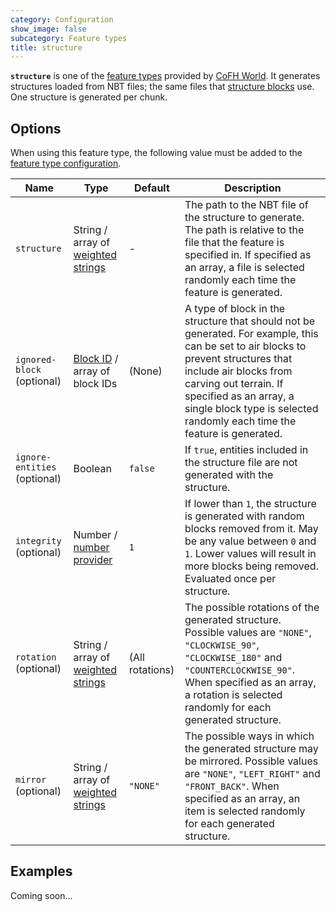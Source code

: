 ```yaml
---
category: Configuration
show_image: false
subcategory: Feature types
title: structure
---
```


**`structure`** is one of the [feature types](../) provided by [CoFH
World](../../../). It generates structures loaded from NBT files; the same files
that [structure blocks](https://minecraft.gamepedia.com/Structure_Block) use.
One structure is generated per chunk.


Options
-------

When using this feature type, the following value must be added to the [feature
type configuration](../../feature-format/#feature-type-configuration).


|Name|Type|Default|Description|
|--- |--- |--- |--- |
|`structure`|String / array of [weighted strings](../../common-formats/weighted-string/)|-|The path to the NBT file of the structure to generate. The path is relative to the file that the feature is specified in. If specified as an array, a file is selected randomly each time the feature is generated.|
|`ignored-block` (optional)|[Block ID](../../common-formats/block-id/) / array of block IDs|(None)|A type of block in the structure that should not be generated. For example, this can be set to air blocks to prevent structures that include air blocks from carving out terrain. If specified as an array, a single block type is selected randomly each time the feature is generated.|
|`ignore-entities` (optional)|Boolean|`false`|If `true`, entities included in the structure file are not generated with the structure.|
|`integrity` (optional)|Number / [number provider](../../common-formats/number-provider/)|`1`|If lower than `1`, the structure is generated with random blocks removed from it. May be any value between `0` and `1`. Lower values will result in more blocks being removed. Evaluated once per structure.|
|`rotation` (optional)|String / array of [weighted strings](../../common-formats/weighted-string/)|(All rotations)|The possible rotations of the generated structure. Possible values are `"NONE"`, `"CLOCKWISE_90"`, `"CLOCKWISE_180"` and `"COUNTERCLOCKWISE_90"`. When specified as an array, a rotation is selected randomly for each generated structure.|
|`mirror` (optional)|String / array of [weighted strings](../../common-formats/weighted-string/)|`"NONE"`|The possible ways in which the generated structure may be mirrored. Possible values are `"NONE"`, `"LEFT_RIGHT"` and `"FRONT_BACK"`. When specified as an array, an item is selected randomly for each generated structure.|



Examples
--------

Coming soon...
